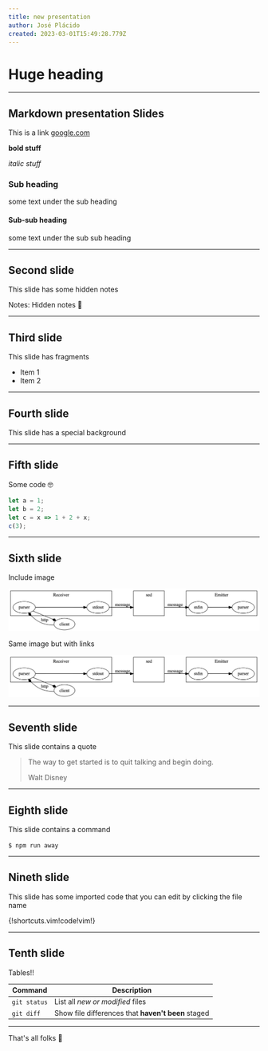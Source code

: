 ```yaml
---
title: new presentation
author: José Plácido
created: 2023-03-01T15:49:28.779Z
---
```


# Huge heading

---

## Markdown presentation Slides

This is a link [google.com](https://www.google.com)

**bold stuff**

_italic stuff_

### Sub heading

some text under the sub heading

#### Sub-sub heading

some text under the sub sub heading

---

## Second slide

This slide has some hidden notes

Notes: Hidden notes 👻

---

## Third slide

This slide has fragments

- Item 1 <!-- .element: class="fragment" data-fragment-index="2" -->
- Item 2 <!-- .element: class="fragment" data-fragment-index="1" -->

---

<!-- .slide: data-background="#ff0000" -->

## Fourth slide

This slide has a special background

---

## Fifth slide

Some code 🤓

```js [1-2|3|4]
let a = 1;
let b = 2;
let c = x => 1 + 2 + x;
c(3);
```

---

## Sixth slide

Include image

![image](example.png)

Same image but with links

[![image](example.png)](example.png)

---

## Seventh slide

This slide contains a quote

> The way to get started is to quit talking and begin doing.
>
> Walt Disney

---

## Eighth slide

This slide contains a command

<code>$ npm run away</code>

---

## Nineth slide

This slide has some imported code that you can edit by clicking the file name

{!shortcuts.vim!code!vim!}

---

## Tenth slide

Tables!!

| Command      | Description                                        |
| ------------ | -------------------------------------------------- |
| `git status` | List all _new or modified_ files                   |
| `git diff`   | Show file differences that **haven't been** staged |

---

That's all folks 👋

